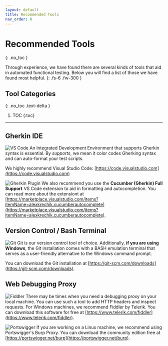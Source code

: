 ```yaml
---
layout: default
title: Recommended Tools
nav_order: 8
---
```


# Recommended Tools
{: .no_toc }

Through experience, we have found there are several kinds of tools that aid in automated functional testing. Below you will find a list of those we have found most helpful.
{: .fs-6 .fw-300 }

## Tool Categories
{: .no_toc .text-delta }

1. TOC
{:toc}

---

## Gherkin IDE

![VS Code]({{site.baseurl}}/assets/images/vscode-logo.png)
An Integrated Development Environment that supports Gherkin syntax is essential. By *supports*, we mean it color codes Gherking syntax and can auto-format your test scripts.

We highly recommend Visual Studio Code: [https://code.visualstudio.com](https://code.visualstudio.com)

![Gherkin Plugin]({{site.baseurl}}/assets/images/gherkin-plugin.png)
We also recommend you use the **Cucumber (Gherkin) Full Support** VS Code extension to aid in formatting and autocompletion. You can read more about the extensiont at [https://marketplace.visualstudio.com/items?itemName=alexkrechik.cucumberautocomplete](https://marketplace.visualstudio.com/items?itemName=alexkrechik.cucumberautocomplete).

## Version Control / Bash Terminal

![Git]({{site.baseurl}}/assets/images/git.png)
Git is our version control tool of choice. Additionally, **if you are using Windows**, the Git installation comes with a BASH emulation terminal that serves as a user-friendly alternative to the Windows command prompt.

You can download the Git installation at [https://git-scm.com/downloads](https://git-scm.com/downloads).

## Web Debugging Proxy

![Fiddler]({{site.baseurl}}assets/images/fiddler.png)
There may be times when you need a debugging proxy on your local machine. You can use such a tool to add HTTP headers and inspect requests. For Windows machines, we recommend Fiddler by Telerik. You can download this software for free at [https://www.telerik.com/fiddler](https://www.telerik.com/fiddler).

![Portswigger]({{site.baseurl}}assets/images/portswigger-web-security.png)
If you are working on a Linux machine, we recommend using Portswigger's Burp Proxy. You can download the community edition free at [https://portswigger.net/burp](https://portswigger.net/burp).